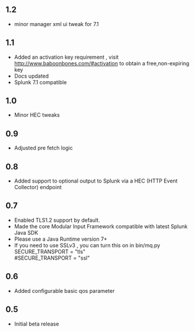 1.2
-----
* minor manager xml ui tweak for 7.1

1.1
-----
* Added an activation key requirement , visit http://www.baboonbones.com/#activation  to obtain a free,non-expiring key
* Docs updated
* Splunk 7.1 compatible

1.0
---
* Minor HEC tweaks

0.9
---

* Adjusted pre fetch logic

0.8
---
* Added support to optional output to Splunk via a HEC (HTTP Event Collector) endpoint

0.7
---
* Enabled TLS1.2 support by default.
* Made the  core Modular Input Framework compatible with latest Splunk Java SDK
* Please use a Java Runtime version 7+
* If you need to use SSLv3 , you can turn this on in bin/mq.py  
SECURE_TRANSPORT = "tls"  
#SECURE_TRANSPORT = "ssl"  

0.6
----
* Added configurable basic qos parameter

0.5
-----
* Initial beta release


